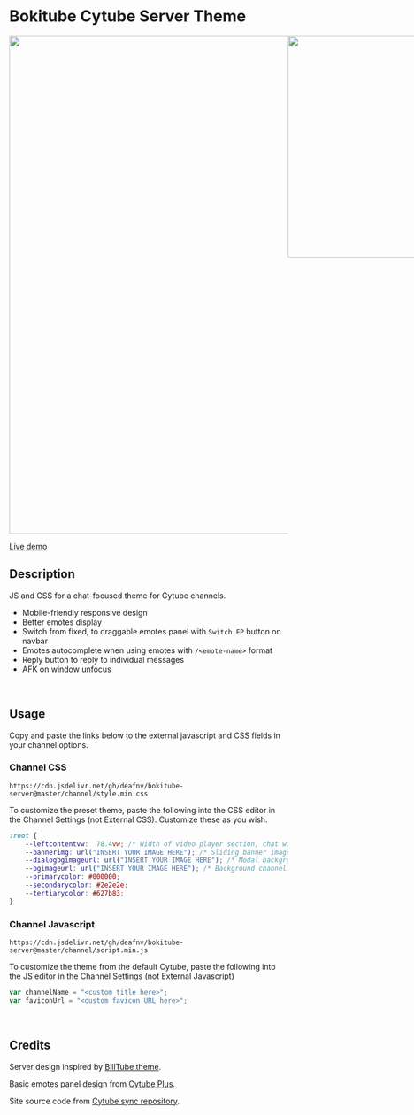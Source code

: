 # Bokitube Cytube Server Theme

<div style="display: flex;">
    <img src="https://raw.githubusercontent.com/deafnv/bokitube-server/master/images/ss.png" width="900">
    <img src="https://raw.githubusercontent.com/deafnv/bokitube-server/master/images/ss-mobile.png" width="400">
</div>

[Live demo](https://cytu.be/r/testtheme)

## Description

JS and CSS for a chat-focused theme for Cytube channels.

- Mobile-friendly responsive design
- Better emotes display
- Switch from fixed, to draggable emotes panel with `Switch EP` button on navbar
- Emotes autocomplete when using emotes with `/<emote-name>` format
- Reply button to reply to individual messages
- AFK on window unfocus

&nbsp;

## Usage

Copy and paste the links below to the external javascript and CSS fields in your channel options.

### Channel CSS

```
https://cdn.jsdelivr.net/gh/deafnv/bokitube-server@master/channel/style.min.css
```

To customize the preset theme, paste the following into the CSS editor in the Channel Settings (not External CSS). Customize these as you wish.

``` css
:root {
    --leftcontentvw:  78.4vw; /* Width of video player section, chat will fill the rest */
    --bannerimg: url("INSERT YOUR IMAGE HERE"); /* Sliding banner image in MOTD */
    --dialogbgimageurl: url("INSERT YOUR IMAGE HERE"); /* Modal background image */
    --bgimageurl: url("INSERT YOUR IMAGE HERE"); /* Background channel image */
    --primarycolor: #000000;
    --secondarycolor: #2e2e2e;
    --tertiarycolor: #627b83;
}
```

### Channel Javascript

```
https://cdn.jsdelivr.net/gh/deafnv/bokitube-server@master/channel/script.min.js
```

To customize the theme from the default Cytube, paste the following into the JS editor in the Channel Settings (not External Javascript)

``` javascript
var channelName = "<custom title here>";
var faviconUrl = "<custom favicon URL here>";
```

&nbsp;

## Credits

Server design inspired by [BillTube theme](https://github.com/BillTube/BillTube2).

Basic emotes panel design from [Cytube Plus](https://github.com/zimny-lech/CyTube-Plus).

Site source code from [Cytube sync repository](https://github.com/calzoneman/sync).
